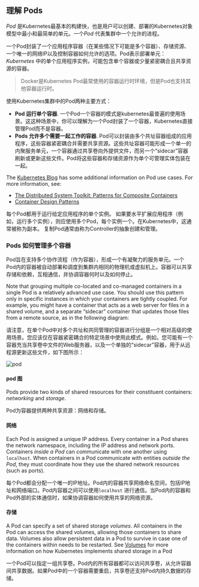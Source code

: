 ## 理解 Pods

*Pod* 是Kubernetes最基本的构建快，也是用户可以创建、部署的Kubernetes对象模型中最小和最简单的单元。一个*Pod* 代表集群中一个允许的进程。

一个Pod封装了一个应用程序容器（在某些情况下可能是多个容器）、存储资源、一个唯一的网络IP以及控制容器如何允许的选项。Pod表示部署单元：*Kubernetes* 中的单个应用程序实例，可能包含单个容器或少量紧密耦合且共享资源的容器。

> Docker是Kubernetes Pod最常使用的容器运行时环境，但是Pod也支持其他容器运行时。

使用Kubernetes集群中的Pod两种主要方式：

- **Pod 运行单个容器**.  一个Pod一个容器的模式是kubernetes最普遍的使用场景。这这种场景中，你可以理解为一个Pod封装了一个容器，Kubernetes直接管理Pod而不是容器。
- **Pods 允许多个需要一起工作的容器**. Pod可以封装由多个共址容器组成的应用程序，这些容器紧密耦合并需要共享资源。这些共址容器可能形成一个单一的内聚服务单元，一个容器通过共享卷向外提供文件，而另一个“sidecar”容器刷新或更新这些文件。Pod将这些容器和存储资源作为单个可管理实体包装在一起。

The [Kubernetes Blog](http://kubernetes.io/blog) has some additional information on Pod use cases. For more information, see:

- [The Distributed System Toolkit: Patterns for Composite Containers](https://kubernetes.io/blog/2015/06/the-distributed-system-toolkit-patterns)
- [Container Design Patterns](https://kubernetes.io/blog/2016/06/container-design-patterns)

每个Pod都用于运行给定应用程序的单个实例。 如果要水平扩展应用程序（例如，运行多个实例），则应使用多个Pod，每个实例一个。在Kubernetes中，这通常被称为副本。 复制Pod通常由称为Controller的抽象创建和管理。

### Pods 如何管理多个容器

Pod旨在支持多个协作流程（作为容器），形成一个有凝聚力的服务单元。一个Pod内的容器被自动部署和调度到集群内相同的物理机或虚拟机上。容器可以共享存储和依赖，互相通信，并协调容器何时以及如何停止。

Note that grouping multiple co-located and co-managed containers in a single Pod is a relatively advanced use case. You should use this pattern only in specific instances in which your containers are tightly coupled. For example, you might have a container that acts as a web server for files in a shared volume, and a separate “sidecar” container that updates those files from a remote source, as in the following diagram:

请注意，在单个Pod中对多个共址和共同管理的容器进行分组是一个相对高级的使用场景。您应该仅在容器紧密耦合的特定场景中使用此模式。例如，您可能有一个容器充当共享卷中文件的Web服务器，以及一个单独的“sidecar”容器，用于从远程源更新这些文件，如下图所示：

![pod](D:\文档\kubernetes\pod.svg)



#### pod 图

Pods provide two kinds of shared resources for their constituent containers: *networking* and *storage*.

Pod为容器提供两种共享资源：网络和存储。

#### 网络

Each Pod is assigned a unique IP address. Every container in a Pod shares the network namespace, including the IP address and network ports. Containers *inside a Pod* can communicate with one another using `localhost`. When containers in a Pod communicate with entities *outside the Pod*, they must coordinate how they use the shared network resources (such as ports).

每个Pod都会分配一个唯一的IP地址。Pod内的容器共享网络命名空间，包括IP地址和网络端口。Pod内容器之间可以使用`localhost` 进行通信。当Pod内的容器和Pod外部的实体通信时，如果协调容器如何使用共享的网络资源。

#### 存储

A Pod can specify a set of shared storage *volumes*. All containers in the Pod can access the shared volumes, allowing those containers to share data. Volumes also allow persistent data in a Pod to survive in case one of the containers within needs to be restarted. See [Volumes](https://kubernetes.io/docs/concepts/storage/volumes/) for more information on how Kubernetes implements shared storage in a Pod

一个Pod可以指定一组共享卷。Pod内的所有容器都可以访问共享卷，从允许容器间共享数据。如果Pod中的一个容器需要重启，共享卷还支持Pod内持久数据的存储。
